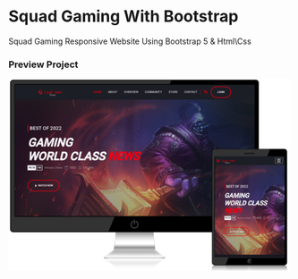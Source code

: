 # Squad Gaming With Bootstrap
Squad Gaming Responsive Website Using Bootstrap 5 &amp; Html\Css

### Preview Project

<img src="squad_game.png" alt="Preview Project" />
